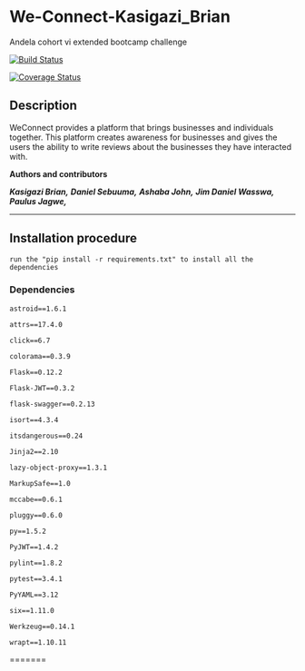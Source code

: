 # We-Connect-Kasigazi_Brian

Andela cohort vi extended bootcamp challenge

[![Build Status](https://travis-ci.org/kasigazibrian/We-Connect-Kasigazi_Brian.svg?branch=feature_challenge_2)](https://travis-ci.org/kasigazibrian/We-Connect-Kasigazi_Brian)

[![Coverage Status](https://coveralls.io/repos/github/kasigazibrian/We-Connect-Kasigazi_Brian/badge.svg?branch=master)](https://coveralls.io/github/kasigazibrian/We-Connect-Kasigazi_Brian?branch=master)


## Description
WeConnect provides a platform that brings businesses and individuals together.
This platform creates awareness for businesses and gives the users the ability
to write reviews about the businesses they have interacted with.


**Authors and contributors**
 
 ***Kasigazi Brian,***
 ***Daniel Sebuuma,***
***Ashaba John,***
 ***Jim Daniel Wasswa,*** 
 ***Paulus Jagwe,*** 


---
## Installation procedure
```
run the "pip install -r requirements.txt" to install all the dependencies
```


### Dependencies
```
astroid==1.6.1

attrs==17.4.0

click==6.7

colorama==0.3.9

Flask==0.12.2

Flask-JWT==0.3.2

flask-swagger==0.2.13

isort==4.3.4

itsdangerous==0.24

Jinja2==2.10

lazy-object-proxy==1.3.1

MarkupSafe==1.0

mccabe==0.6.1

pluggy==0.6.0

py==1.5.2

PyJWT==1.4.2

pylint==1.8.2

pytest==3.4.1

PyYAML==3.12

six==1.11.0

Werkzeug==0.14.1

wrapt==1.10.11
```
=======



